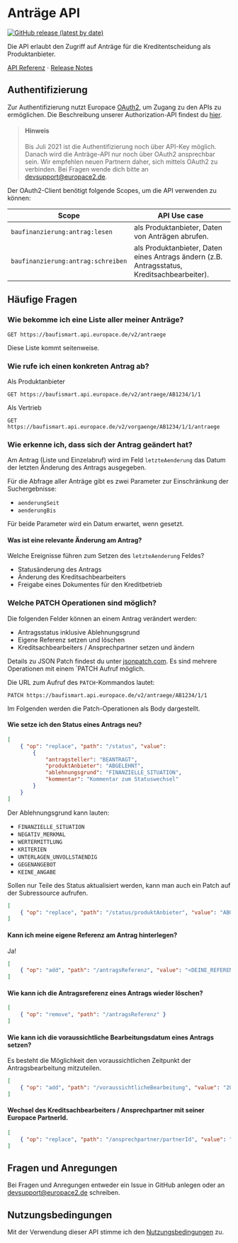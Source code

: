 # Anträge API

[![GitHub release (latest by date)](https://img.shields.io/github/v/release/europace/baufismart-antraege-api?color=%23c6e6f0&label=Release&logo=github&style=flat-square)](https://github.com/europace/baufismart-antraege-api/releases/latest/)

Die API erlaubt den Zugriff auf Anträge für die Kreditentscheidung als Produktanbieter.

[API Referenz](http://htmlpreview.github.io?https://raw.githubusercontent.com/hypoport/antraege-auslesen-api/master/Dokumentation/index.html)  ⋅
[Release Notes](https://github.com/europace/baufismart-antraege-api/releases/)

## Authentifizierung

Zur Authentifizierung nutzt Europace [OAuth2](https://oauth.net/2/), um Zugang zu den APIs zu ermöglichen. Die Beschreibung unserer Authorization-API findest du [hier](https://github.com/europace/authorization-api).

> #### Hinweis
>
> Bis Juli 2021 ist die Authentifizierung noch über API-Key möglich. Danach wird die Anträge-API nur noch über OAuth2 ansprechbar sein.
> Wir empfehlen neuen Partnern daher, sich mittels OAuth2 zu verbinden. Bei Fragen wende dich bitte an [devsupport@europace2.de](mailto:devsupport@europace2.de).

Der OAuth2-Client benötigt folgende Scopes, um die API verwenden zu können:

| Scope                             | API Use case |
|-----------------------------------|---------------------------------|
| `baufinanzierung:antrag:lesen`       | als Produktanbieter, Daten von Anträgen abrufen. |
| `baufinanzierung:antrag:schreiben`   | als Produktanbieter, Daten eines Antrags ändern (z.B. Antragsstatus, Kreditsachbearbeiter).|

## Häufige Fragen

### Wie bekomme ich eine Liste aller meiner Anträge?

```
GET https://baufismart.api.europace.de/v2/antraege
```

Diese Liste kommt seitenweise.

### Wie rufe ich einen konkreten Antrag ab? 

Als Produktanbieter

```
GET https://baufismart.api.europace.de/v2/antraege/AB1234/1/1
```

Als Vertrieb

```
GET https://baufismart.api.europace.de/v2/vorgaenge/AB1234/1/1/antraege
```

### Wie erkenne ich, dass sich der Antrag geändert hat?

Am Antrag (Liste und Einzelabruf) wird im Feld `letzteAenderung` das Datum der letzten Änderung des Antrags ausgegeben.

Für die Abfrage aller Anträge gibt es zwei Parameter zur Einschränkung der Suchergebnisse:

* `aenderungSeit`
* `aenderungBis`

Für beide Parameter wird ein Datum erwartet, wenn gesetzt.

#### Was ist eine relevante Änderung am Antrag?

Welche Ereignisse führen zum Setzen des `letzteAenderung` Feldes?

* Statusänderung des Antrags
* Änderung des Kreditsachbearbeiters
* Freigabe eines Dokumentes für den Kreditbetrieb

### Welche PATCH Operationen sind möglich?

Die folgenden Felder können an einem Antrag verändert werden:

* Antragsstatus inklusive Ablehnungsgrund
* Eigene Referenz setzen und löschen
* Kreditsachbearbeiters / Ansprechpartner setzen und ändern

Details zu JSON Patch findest du unter [jsonpatch.com](http://jsonpatch.com/).
Es sind mehrere Operationen mit einem `PATCH Aufruf möglich.

Die URL zum Aufruf des `PATCH`-Kommandos lautet:

```
PATCH https://baufismart.api.europace.de/v2/antraege/AB1234/1/1
```

Im Folgenden werden die Patch-Operationen als Body dargestellt.

#### Wie setze ich den Status eines Antrags neu?

```json
[
	{ "op": "replace", "path": "/status", "value":
		{
			"antragsteller": "BEANTRAGT",
			"produktAnbieter": "ABGELEHNT",
			"ablehnungsgrund": "FINANZIELLE_SITUATION",
			"kommentar": "Kommentar zum Statuswechsel"
		}
	}
]
```
Der Ablehnungsgrund kann lauten:

* `FINANZIELLE_SITUATION`
* `NEGATIV_MERKMAL`
* `WERTERMITTLUNG`
* `KRITERIEN`
* `UNTERLAGEN_UNVOLLSTAENDIG`
* `GEGENANGEBOT`
* `KEINE_ANGABE`

Sollen nur Teile des Status aktualisiert werden, kann man auch ein Patch auf der Subressource aufrufen.

```json
[
	{ "op": "replace", "path": "/status/produktAnbieter", "value": "ABGELEHNT" }
]
```

#### Kann ich meine eigene Referenz am Antrag hinterlegen?
Ja!

```json
[
	{ "op": "add", "path": "/antragsReferenz", "value": "<DEINE_REFERENZ>" }
]
```

#### Wie kann ich die Antragsreferenz eines Antrags wieder löschen?

```json
[
	{ "op": "remove", "path": "/antragsReferenz" }
]
```

#### Wie kann ich die voraussichtliche Bearbeitungsdatum eines Antrags setzen?

Es besteht die Möglichkeit den voraussichtlichen Zeitpunkt der Antragsbearbeitung mitzuteilen.

```json
[
	{ "op": "add", "path": "/voraussichtlicheBearbeitung", "value": "2017-11-12" }
]
```
#### Wechsel des Kreditsachbearbeiters / Ansprechpartner mit seiner Europace PartnerId.

```json
[
	{ "op": "replace", "path": "/ansprechpartner/partnerId", "value": "AB123" }
]
```

## Fragen und Anregungen
Bei Fragen und Anregungen entweder ein Issue in GitHub anlegen oder an [devsupport@europace2.de](mailto:devsupport@europace2.de) schreiben.

## Nutzungsbedingungen
Mit der Verwendung dieser API stimme ich den [Nutzungsbedingungen](https://docs.api.europace.de/nutzungsbedingungen/) zu.
